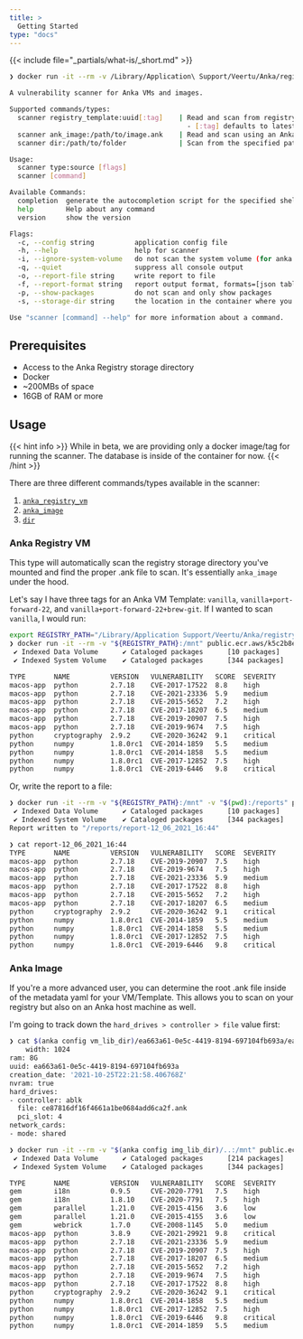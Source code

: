 ```yaml
---
title: >
  Getting Started
type: "docs"
---
```


{{< include file="_partials/what-is/_short.md" >}}

```bash
❯ docker run -it --rm -v /Library/Application\ Support/Veertu/Anka/registry:/mnt public.ecr.aws/k5c2b8e5/anka-scanner:0.0.1 --help                

A vulnerability scanner for Anka VMs and images.

Supported commands/types:
  scanner registry_template:uuid[:tag]    | Read and scan from registry Anka VM using the UUID and optional tag
                                            - [:tag] defaults to latest tag
  scanner ank_image:/path/to/image.ank    | Read and scan using an Anka image at the specified path
  scanner dir:/path/to/folder             | Scan from the specified path

Usage:
  scanner type:source [flags]
  scanner [command]

Available Commands:
  completion  generate the autocompletion script for the specified shell
  help        Help about any command
  version     show the version

Flags:
  -c, --config string          application config file
  -h, --help                   help for scanner
  -i, --ignore-system-volume   do not scan the system volume (for anka VM)
  -q, --quiet                  suppress all console output
  -o, --report-file string     write report to file
  -f, --report-format string   report output format, formats=[json table] (default "table")
  -p, --show-packages          do not scan and only show packages
  -s, --storage-dir string     the location in the container where you have mounted the registry storage or other host directory (default "/mnt")

Use "scanner [command] --help" for more information about a command.
```

## Prerequisites

- Access to the Anka Registry storage directory
- Docker
- ~200MBs of space
- 16GB of RAM or more

## Usage

{{< hint info >}}
While in beta, we are providing only a docker image/tag for running the scanner. The database is inside of the container for now.
{{< /hint >}}

There are three different commands/types available in the scanner:

1. [`anka_registry_vm`](#anka-registry-vm)
2. [`anka_image`](#anka-image)
3. [`dir`](#directory)

### Anka Registry VM

This type will automatically scan the registry storage directory you've mounted and find the proper .ank file to scan. It's essentially `anka_image` under the hood.

Let's say I have three tags for an Anka VM Template: `vanilla`, `vanilla+port-forward-22`, and `vanilla+port-forward-22+brew-git`. If I wanted to scan `vanilla`, I would run:

```bash
export REGISTRY_PATH="/Library/Application Support/Veertu/Anka/registry"
❯ docker run -it --rm -v "${REGISTRY_PATH}:/mnt" public.ecr.aws/k5c2b8e5/anka-scanner:0.0.1 registry_template:ea663a61-0e5c-4419-8194-697104fb693a:vanilla
 ✔ Indexed Data Volume      ✔ Cataloged packages      [10 packages]
 ✔ Indexed System Volume    ✔ Cataloged packages      [344 packages]

TYPE       NAME          VERSION   VULNERABILITY   SCORE  SEVERITY 
macos-app  python        2.7.18    CVE-2017-17522  8.8    high      
macos-app  python        2.7.18    CVE-2021-23336  5.9    medium    
macos-app  python        2.7.18    CVE-2015-5652   7.2    high      
macos-app  python        2.7.18    CVE-2017-18207  6.5    medium    
macos-app  python        2.7.18    CVE-2019-20907  7.5    high      
macos-app  python        2.7.18    CVE-2019-9674   7.5    high      
python     cryptography  2.9.2     CVE-2020-36242  9.1    critical  
python     numpy         1.8.0rc1  CVE-2014-1859   5.5    medium    
python     numpy         1.8.0rc1  CVE-2014-1858   5.5    medium    
python     numpy         1.8.0rc1  CVE-2017-12852  7.5    high      
python     numpy         1.8.0rc1  CVE-2019-6446   9.8    critical 
```

Or, write the report to a file:

```bash
❯ docker run -it --rm -v "${REGISTRY_PATH}:/mnt" -v "$(pwd):/reports" public.ecr.aws/k5c2b8e5/anka-scanner:0.0.1 registry_template:ea663a61-0e5c-4419-8194-697104fb693a:vanilla --report-file /reports/report-$(date +"%m_%d_%Y_%H:%M")
 ✔ Indexed Data Volume      ✔ Cataloged packages      [10 packages]
 ✔ Indexed System Volume    ✔ Cataloged packages      [344 packages]
Report written to "/reports/report-12_06_2021_16:44"

❯ cat report-12_06_2021_16:44 
TYPE       NAME          VERSION   VULNERABILITY   SCORE  SEVERITY 
macos-app  python        2.7.18    CVE-2019-20907  7.5    high      
macos-app  python        2.7.18    CVE-2019-9674   7.5    high      
macos-app  python        2.7.18    CVE-2021-23336  5.9    medium    
macos-app  python        2.7.18    CVE-2017-17522  8.8    high      
macos-app  python        2.7.18    CVE-2015-5652   7.2    high      
macos-app  python        2.7.18    CVE-2017-18207  6.5    medium    
python     cryptography  2.9.2     CVE-2020-36242  9.1    critical  
python     numpy         1.8.0rc1  CVE-2014-1859   5.5    medium    
python     numpy         1.8.0rc1  CVE-2014-1858   5.5    medium    
python     numpy         1.8.0rc1  CVE-2017-12852  7.5    high      
python     numpy         1.8.0rc1  CVE-2019-6446   9.8    critical  
```

### Anka Image

If you're a more advanced user, you can determine the root .ank file inside of the metadata yaml for your VM/Template. This allows you to scan on your registry but also on an Anka host machine as well.

I'm going to track down the `hard_drives > controller > file` value first:

```bash
❯ cat $(anka config vm_lib_dir)/ea663a61-0e5c-4419-8194-697104fb693a/ea663a61-0e5c-4419-8194-697104fb693a.yaml | grep -5 hard_drives
    width: 1024
ram: 8G
uuid: ea663a61-0e5c-4419-8194-697104fb693a
creation_date: '2021-10-25T22:21:58.406768Z'
nvram: true
hard_drives:
- controller: ablk
  file: ce87816df16f4661a1be0684add6ca2f.ank
  pci_slot: 4
network_cards:
- mode: shared

❯ docker run -it --rm -v "$(anka config img_lib_dir)/..:/mnt" public.ecr.aws/k5c2b8e5/anka-scanner:0.0.1 ank_image:/mnt/img_lib/ce87816df16f4661a1be0684add6ca2f.ank
 ✔ Indexed Data Volume      ✔ Cataloged packages      [214 packages]
 ✔ Indexed System Volume    ✔ Cataloged packages      [344 packages]

TYPE       NAME          VERSION   VULNERABILITY   SCORE  SEVERITY 
gem        i18n          0.9.5     CVE-2020-7791   7.5    high      
gem        i18n          1.8.10    CVE-2020-7791   7.5    high      
gem        parallel      1.21.0    CVE-2015-4156   3.6    low       
gem        parallel      1.21.0    CVE-2015-4155   3.6    low       
gem        webrick       1.7.0     CVE-2008-1145   5.0    medium    
macos-app  python        3.8.9     CVE-2021-29921  9.8    critical  
macos-app  python        2.7.18    CVE-2021-23336  5.9    medium    
macos-app  python        2.7.18    CVE-2019-20907  7.5    high      
macos-app  python        2.7.18    CVE-2017-18207  6.5    medium    
macos-app  python        2.7.18    CVE-2015-5652   7.2    high      
macos-app  python        2.7.18    CVE-2019-9674   7.5    high      
macos-app  python        2.7.18    CVE-2017-17522  8.8    high      
python     cryptography  2.9.2     CVE-2020-36242  9.1    critical  
python     numpy         1.8.0rc1  CVE-2014-1858   5.5    medium    
python     numpy         1.8.0rc1  CVE-2017-12852  7.5    high      
python     numpy         1.8.0rc1  CVE-2019-6446   9.8    critical  
python     numpy         1.8.0rc1  CVE-2014-1859   5.5    medium  
```